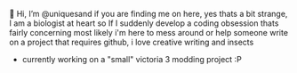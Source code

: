 👋 Hi, I’m @uniquesand
if you are finding me on here, yes thats a bit strange, I am a biologist at heart so If I suddenly develop a coding obsession thats fairly concerning
most likely i'm here to mess around or help someone write on a project that requires github, i love creative writing and insects
- currently working on a "small" victoria 3 modding project :P
